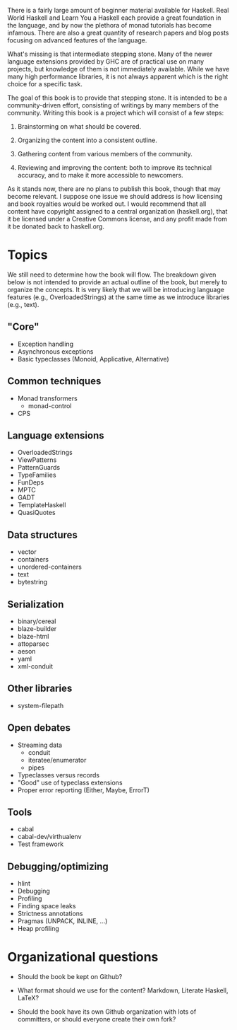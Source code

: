 There is a fairly large amount of beginner material available for Haskell. Real
World Haskell and Learn You a Haskell each provide a great foundation in the
language, and by now the plethora of monad tutorials has become infamous. There
are also a great quantity of research papers and blog posts focusing on
advanced features of the language.

What's missing is that intermediate stepping stone. Many of the newer language
extensions provided by GHC are of practical use on many projects, but knowledge
of them is not immediately available. While we have many high performance
libraries, it is not always apparent which is the right choice for a specific
task.

The goal of this book is to provide that stepping stone. It is intended to be a
community-driven effort, consisting of writings by many members of the
community. Writing this book is a project which will consist of a few steps:

1. Brainstorming on what should be covered.

2. Organizing the content into a consistent outline.

3. Gathering content from various members of the community.

4. Reviewing and improving the content: both to improve its technical accuracy,
   and to make it more accessible to newcomers.

As it stands now, there are no plans to publish this book, though that may
become relevant. I suppose one issue we should address is how licensing and
book royalties would be worked out. I would recommend that all content have
copyright assigned to a central organization (haskell.org), that it be licensed
under a Creative Commons license, and any profit made from it be donated back
to haskell.org.

# Topics

We still need to determine how the book will flow. The breakdown given below is
not intended to provide an actual outline of the book, but merely to organize
the concepts. It is very likely that we will be introducing language features
(e.g., OverloadedStrings) at the same time as we introduce libraries (e.g.,
text).

## "Core"

* Exception handling
* Asynchronous exceptions
* Basic typeclasses (Monoid, Applicative, Alternative)

## Common techniques

* Monad transformers
    * monad-control
* CPS

## Language extensions

* OverloadedStrings
* ViewPatterns
* PatternGuards
* TypeFamilies
* FunDeps
* MPTC
* GADT
* TemplateHaskell
* QuasiQuotes

## Data structures

* vector
* containers
* unordered-containers
* text
* bytestring

## Serialization

* binary/cereal
* blaze-builder
* blaze-html
* attoparsec
* aeson
* yaml
* xml-conduit

## Other libraries

* system-filepath

## Open debates

* Streaming data
    * conduit
    * iteratee/enumerator
    * pipes
* Typeclasses versus records
* "Good" use of typeclass extensions
* Proper error reporting (Either, Maybe, ErrorT)

## Tools

* cabal
* cabal-dev/virthualenv
* Test framework

## Debugging/optimizing

* hlint
* Debugging
* Profiling
* Finding space leaks
* Strictness annotations
* Pragmas (UNPACK, INLINE, ...)
* Heap profiling

# Organizational questions

* Should the book be kept on Github?

* What format should we use for the content? Markdown, Literate Haskell, LaTeX?

* Should the book have its own Github organization with lots of committers, or
  should everyone create their own fork?
